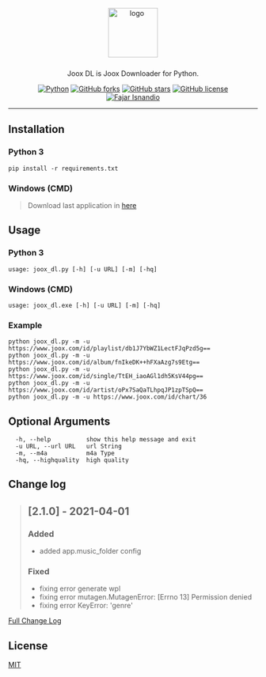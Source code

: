 ﻿<p align="center">
    <img alt="logo" src="https://fajar-isnandio.com/wp-content/uploads/2020/12/joox_dl.png"  height="100" style="margin-bottom: 10px;">
</p>
<p align="center">Joox DL is Joox Downloader for Python.</p>
<p align="center">
    <a href="https://www.python.org/downloads/release/python-391/"><img alt="Python" src="https://img.shields.io/badge/python-v3.9-blue"></a>
    <a href="https://github.com/jaris58/joox_dl/network"><img alt="GitHub forks" src="https://img.shields.io/github/forks/jaris58/joox_dl"></a>
    <a href="https://github.com/jaris58/joox_dl/stargazers"><img alt="GitHub stars" src="https://img.shields.io/github/stars/jaris58/joox_dl"></a>
    <a href="https://github.com/jaris58/joox_dl/blob/master/LICENSE"><img alt="GitHub license" src="https://img.shields.io/github/license/jaris58/joox_dl"></a>
    <br>
    <a href="https://fajar-isnandio.com">
        <img src="https://fajar-isnandio.com/wp-content/uploads/2015/02/fajar-isnandio-com.png" alt="Fajar Isnandio">
    </a>
</p>

----

## Installation
### Python 3
```install
pip install -r requirements.txt
```
### Windows (CMD)
> Download last application in [here](https://github.com/jaris58/joox_dl/releases/latest)
## Usage
### Python 3
```usage python
usage: joox_dl.py [-h] [-u URL] [-m] [-hq]
```
### Windows (CMD)
```usage windows
usage: joox_dl.exe [-h] [-u URL] [-m] [-hq]
```
### Example
```example
python joox_dl.py -m -u https://www.joox.com/id/playlist/db1J7YbWZ1LectFJqPzd5g==
python joox_dl.py -m -u https://www.joox.com/id/album/fnIkeDK++hFXaAzg7s9Etg==
python joox_dl.py -m -u https://www.joox.com/id/single/TtEH_iaoAGl1dh5KsV44pg==
python joox_dl.py -m -u https://www.joox.com/id/artist/oPx7SaQaTLhpqJP1zpTSpQ==
python joox_dl.py -m -u https://www.joox.com/id/chart/36
```

## Optional Arguments
```optar
  -h, --help          show this help message and exit
  -u URL, --url URL   url String
  -m, --m4a           m4a Type
  -hq, --highquality  high quality

```

## Change log
> ## [2.1.0] - 2021-04-01
>  
> ### Added
> 
> - added app.music_folder config
>  
> ### Fixed 
> 
> - fixing error generate wpl
> - fixing error mutagen.MutagenError: [Errno 13] Permission denied
> - fixing error KeyError: 'genre'

[Full Change Log](https://github.com/jaris58/joox_dl/blob/master/CHANGELOG.md)
## License
[MIT](https://en.wikipedia.org/wiki/MIT_License)